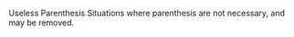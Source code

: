 Useless Parenthesis
Situations where parenthesis are not necessary, and may be removed.

<?php

    if ( ($condition) ) {}
    while( ($condition) ) {}
    do $a++; while ( ($condition) );
    
    switch ( ($a) ) {}
    $y = (1);
    ($y) == (1);
    
    f(($x));

    // = has precedence over == 
    ($a = $b) == $c;
    
    ($a++);
    
    // No need for parenthesis in default values
    function foo($c = ( 1 + 2) ) {}
?>


